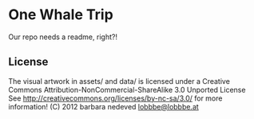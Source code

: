 One Whale Trip
==============
Our repo needs a readme, right?!

License
-------

The visual artwork in assets/ and data/ is licensed under a
Creative Commons Attribution-NonCommercial-ShareAlike 3.0 Unported License
See http://creativecommons.org/licenses/by-nc-sa/3.0/ for more information!
(C) 2012 barbara nedeved <lobbbe@lobbbe.at>
